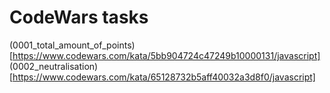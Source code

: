 # CodeWars tasks
(0001_total_amount_of_points)[https://www.codewars.com/kata/5bb904724c47249b10000131/javascript]
(0002_neutralisation)[https://www.codewars.com/kata/65128732b5aff40032a3d8f0/javascript]
